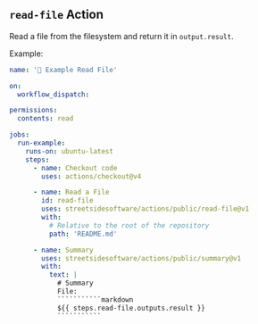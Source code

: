 ## `read-file` Action

Read a file from the filesystem and return it in `output.result`.

Example:

<!--- @@inject: ../../.github/workflows/example-read-file.yaml --->

````````````yaml
name: '📗 Example Read File'

on:
  workflow_dispatch:

permissions:
  contents: read

jobs:
  run-example:
    runs-on: ubuntu-latest
    steps:
      - name: Checkout code
        uses: actions/checkout@v4

      - name: Read a File
        id: read-file
        uses: streetsidesoftware/actions/public/read-file@v1
        with:
          # Relative to the root of the repository
          path: 'README.md'

      - name: Summary
        uses: streetsidesoftware/actions/public/summary@v1
        with:
          text: |
            # Summary
            File:
            ```````````markdown
            ${{ steps.read-file.outputs.result }}
            ```````````
````````````

<!--- @@inject-end: ../../.github/workflows/example-read-file.yaml --->

